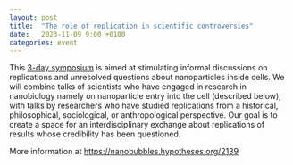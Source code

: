 ```yaml
---
layout: post
title:  "The role of replication in scientific controversies"
date:   2023-11-09 9:00 +0100
categories: event
---
```


This [3-day symposium](https://nanobubbles.hypotheses.org/2139) is aimed at stimulating informal discussions on replications and unresolved questions about nanoparticles inside cells. We will combine talks of scientists who have engaged in research in nanobiology namely on nanoparticle entry into the cell (described below), with talks by researchers who have studied replications from a historical, philosophical, sociological, or anthropological perspective. Our goal is to create a space for an interdisciplinary exchange about replications of results whose credibility has been questioned.

More information at https://nanobubbles.hypotheses.org/2139
